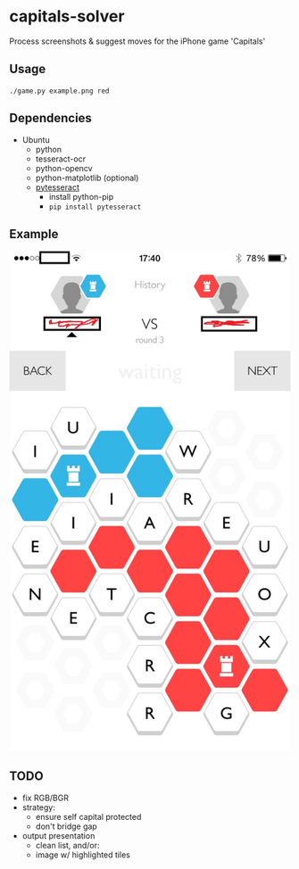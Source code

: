 # capitals-solver
Process screenshots &amp; suggest moves for the iPhone game 'Capitals'

## Usage

    ./game.py example.png red

## Dependencies

- Ubuntu
  - python
  - tesseract-ocr
  - python-opencv
  - python-matplotlib (optional)
  - [pytesseract](https://pypi.python.org/pypi/pytesseract/0.1)
    - install python-pip
    - `pip install pytesseract`

## Example

![Example screenshot](example.png)

## TODO

- fix RGB/BGR
- strategy:
  - ensure self capital protected
  - don't bridge gap
- output presentation
  - clean list, and/or:
  - image w/ highlighted tiles
